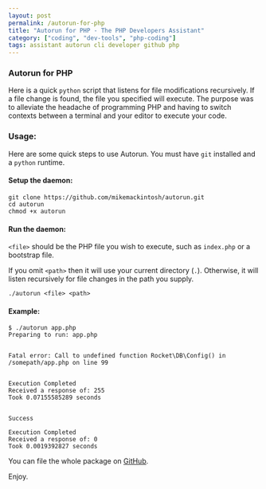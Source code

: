 ```yaml
---
layout: post
permalink: /autorun-for-php
title: "Autorun for PHP - The PHP Developers Assistant"
category: ["coding", "dev-tools", "php-coding"]
tags: assistant autorun cli developer github php
---
```

### Autorun for PHP

Here is a quick `python` script that listens for file modifications recursively. If a file change is found, the file you specified will execute. The purpose was to alleviate the headache of programming PHP and having to switch contexts between a terminal and your editor to execute your code.

### Usage:

Here are some quick steps to use Autorun. You must have `git` installed and a `python` runtime.

#### Setup the daemon:

    git clone https://github.com/mikemackintosh/autorun.git
    cd autorun
    chmod +x autorun

#### Run the daemon:

`<file>` should be the PHP file you wish to execute, such as `index.php` or a bootstrap file.

If you omit `<path>` then it will use your current directory (`.`). Otherwise, it will listen recursively for file changes in the path you supply.

    ./autorun <file> <path>

#### Example:

    $ ./autorun app.php
    Preparing to run: app.php
    
    
    Fatal error: Call to undefined function Rocket\DB\Config() in /somepath/app.php on line 99
    
    
    Execution Completed
    Received a response of: 255
    Took 0.07155585289 seconds


    Success
    
    Execution Completed
    Received a response of: 0
    Took 0.0019392827 seconds

You can file the whole package on [GitHub](https://github.com/mikemackintosh/autorun).

Enjoy.

